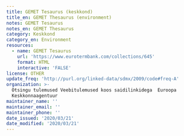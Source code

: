 ```yaml
---
title: GEMET Tesaurus (keskkond)
title_en: GEMET Thesaurus (environment)
notes: GEMET Tesaurus
notes_en: GEMET Thesaurus
category: Keskkond
category_en: Environment
resources:
  - name: GEMET Tesaurus
    url: 'https://www.eurotermbank.com/collections/645'
    format: HTML
    interactive: 'FALSE'
license: OTHER
update_freq: 'http://purl.org/linked-data/sdmx/2009/code#freq-A'
organization: >-
  Otsingu tulemused Veebitulemused koos saidilinkidega  Euroopa
  Keskkonnaagentuur
maintainer_name: ''
maintainer_email: ''
maintainer_phone: ''
date_issued: '2020/03/21'
date_modified: '2020/03/21'
---
```

